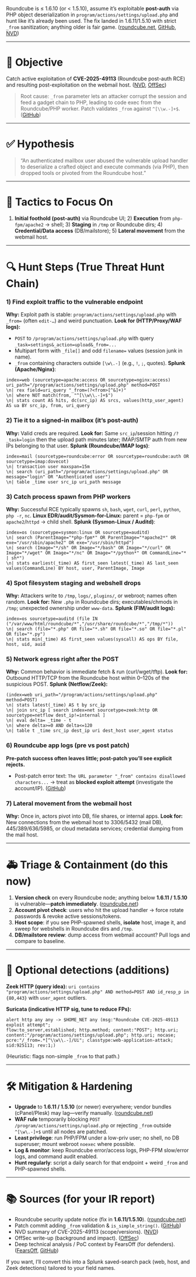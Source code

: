 Roundcube is ≤ 1.6.10 (or < 1.5.10), assume it’s exploitable **post-auth** via PHP object deserialization in `program/actions/settings/upload.php` and hunt like it’s already been used. The fix landed in 1.6.11/1.5.10 with strict `_from` sanitization; anything older is fair game. ([roundcube.net][1], [GitHub][2], [NVD][3])

---

# 🎯 Objective

Catch active exploitation of **CVE-2025-49113** (Roundcube post-auth RCE) and resulting post-exploitation on the webmail host. ([NVD][3], [OffSec][4])

> Root cause: `_from` parameter lets an attacker corrupt the session and feed a gadget chain to PHP, leading to code exec from the Roundcube/PHP worker. Patch validates `_from` against `^[\\w.-]+$`. ([GitHub][2])

---

# ✅ Hypothesis

> “An authenticated mailbox user abused the vulnerable upload handler to deserialize a crafted object and execute commands (via PHP), then dropped tools or pivoted from the Roundcube host.”

---

# 🧱 Tactics to Focus On

1. **Initial foothold (post-auth)** via Roundcube UI; 2) **Execution** from `php-fpm/apache2` → shell; 3) **Staging** in `/tmp` or Roundcube dirs; 4) **Credential/Data access** (DB/mailstore); 5) **Lateral movement** from the webmail host.

---

# 🔍 Hunt Steps (True Threat Hunt Chain)

### 1) Find exploit traffic to the vulnerable endpoint

**Why:** Exploit path is stable: `program/actions/settings/upload.php` with `_from=` (often `edit-…`) and weird punctuation.
**Look for (HTTP/Proxy/WAF logs):**

* `POST` to `/program/actions/settings/upload.php` with query `_task=settings&_action=upload&_from=...`
* Multipart form with `_file[]` and odd `filename=` values (session junk in name).
* `_from` containing characters outside `[\w\.-]` (e.g., `!`, `;`, quotes).
  **Splunk (Apache/Nginx)**:

```spl
index=web (sourcetype=apache:access OR sourcetype=nginx:access) uri_path="/program/actions/settings/upload.php" method=POST
\n| rex field=uri_query "_from=(?<from>[^&]+)"
\n| where NOT match(from, "^[\\w\\.-]+$")
\n| stats count AS hits, dc(src_ip) AS srcs, values(http_user_agent) AS ua BY src_ip, from, uri_query
```

### 2) Tie it to a signed-in mailbox (it’s post-auth)

**Why:** Valid creds are required.
**Look for:** Same `src_ip`/session hitting `/?_task=login` then the upload path minutes later; IMAP/SMTP auth from new IPs belonging to that user.
**Splunk (Roundcube/IMAP logs)**:

```spl
index=mail (sourcetype=roundcube:error OR sourcetype=roundcube:auth OR sourcetype=imap:dovecot)
\n| transaction user maxspan=15m
\n| search (uri_path="/program/actions/settings/upload.php" OR message="login" OR "Authenticated user")
\n| table _time user src_ip uri_path message
```

### 3) Catch process spawn from PHP workers

**Why:** Successful RCE typically spawns `sh`, `bash`, `wget`, `curl`, `perl`, `python`, `php -r`, `nc`.
**Linux EDR/audit/Sysmon-for-Linux:** parent = `php-fpm` or `apache2`/`httpd` → child shell.
**Splunk (Sysmon-Linux / Auditd)**:

```spl
index=os (sourcetype=sysmon:linux OR sourcetype=auditd)
\n| search (ParentImage="*php-fpm*" OR ParentImage="*apache2*" OR exe="/usr/sbin/apache2" OR exe="/usr/sbin/httpd")
\n| search (Image="*/sh" OR Image="*/bash" OR Image="*/curl" OR Image="*/wget" OR Image="*/nc" OR Image="*/python*" OR CommandLine="* | sh*")
\n| stats earliest(_time) AS first_seen latest(_time) AS last_seen values(CommandLine) BY host, user, ParentImage, Image
```

### 4) Spot filesystem staging and webshell drops

**Why:** Attackers write to `/tmp`, `logs/`, `plugins/`, or webroot; names often random.
**Look for:** New `.php` in Roundcube dirs; executables/chmods in `/tmp`; unexpected ownership under `www-data`.
**Splunk (FIM/audit logs):**

```spl
index=os sourcetype=auditd (file IN ("/var/www/html/roundcube/*","/usr/share/roundcube/*","/tmp/*"))
\n| search (file="*.php" OR file="*.sh" OR file="*.so" OR file="*.pl" OR file="*.py")
\n| stats min(_time) AS first_seen values(syscall) AS ops BY file, host, uid, auid
```

### 5) Network egress right after the POST

**Why:** Common behavior is immediate fetch & run (curl/wget/tftp).
**Look for:** Outbound HTTP/TCP from the Roundcube host within 0–120s of the suspicious POST.
**Splunk (Netflow/Zeek):**

```spl
(index=web uri_path="/program/actions/settings/upload.php" method=POST)
\n| stats latest(_time) AS t by src_ip
\n| join src_ip [ search index=net sourcetype=zeek:http OR sourcetype=netflow dest_ip!=internal ]
\n| eval delta= _time - t
\n| where delta>=0 AND delta<=120
\n| table t _time src_ip dest_ip uri dest_host user_agent status
```

### 6) Roundcube app logs (pre vs post patch)

**Pre-patch success often leaves little; post-patch you’ll see explicit rejects.**

* Post-patch error text: `The URL parameter "_from" contains disallowed characters...` → treat as **blocked exploit attempt** (investigate the account/IP). ([GitHub][2])

### 7) Lateral movement from the webmail host

**Why:** Once in, actors pivot into DB, file shares, or internal apps.
**Look for:** New connections from the webmail host to 3306/5432 (mail DB), 445/389/636/5985, or cloud metadata services; credential dumping from the mail host.

---

# 🚑 Triage & Containment (do this now)

1. **Version check** on every Roundcube node; anything below **1.6.11 / 1.5.10** is vulnerable—**patch immediately**. ([roundcube.net][1])
2. **Account pivot check**: users who hit the upload handler → force rotate passwords & revoke active sessions/tokens.
3. **Host scope**: if you see PHP-spawned shells, **isolate** host, image it, and sweep for webshells in Roundcube dirs and `/tmp`.
4. **DB/mailstore review**: dump access from webmail account? Pull logs and compare to baseline.

---

# 🧪 Optional detections (additions)

**Zeek HTTP (query idea):** `uri contains "program/actions/settings/upload.php" AND method=POST AND id_resp_p in {80,443}` with `user_agent` outliers.

**Suricata (indicative HTTP sig, tune to reduce FPs):**

```
alert http any any -> $HOME_NET any (msg:"Roundcube CVE-2025-49113 exploit attempt";
flow:to_server,established; http.method; content:"POST"; http.uri;
content:"/program/actions/settings/upload.php"; http.uri; nocase;
pcre:"/_from=.*[^\\w\\.-]/Ui"; classtype:web-application-attack; sid:925113; rev:1;)
```

(Heuristic: flags non-simple `_from` to that path.)

---

# 🛠 Mitigation & Hardening

* **Upgrade** to **1.6.11 / 1.5.10** (or newer) everywhere; vendor bundles (cPanel/Plesk) may lag—verify manually. ([roundcube.net][1])
* **WAF rule** temporarily blocking `POST /program/actions/settings/upload.php` or rejecting `_from` outside `^[\w\.-]+$` until all nodes are patched.
* **Least privilege**: run PHP/FPM under a low-priv user; no shell, no DB superuser; mount webroot `noexec` where possible.
* **Log & monitor**: keep Roundcube error/access logs, PHP-FPM slow/error logs, and command audit enabled.
* **Hunt regularly**: script a daily search for that endpoint + weird `_from` and PHP-spawned shells.

---

# 📚 Sources (for your IR report)

* Roundcube security update notice (fix in **1.6.11/1.5.10**). ([roundcube.net][1])
* Patch commit adding `_from` validation & `is_simple_string()`. ([GitHub][2])
* NVD summary of CVE-2025-49113 (scope/versions). ([NVD][3])
* OffSec write-up (background and impact). ([OffSec][4])
* Deep technical analysis / PoC context by FearsOff (for defenders). ([FearsOff][5], [GitHub][6])

If you want, I’ll convert this into a Splunk saved-search pack (web, host, and Zeek detections) tailored to your field names.

[1]: https://roundcube.net/news/2025/06/01/security-updates-1.6.11-and-1.5.10 "Security updates 1.6.11 and 1.5.10 released"
[2]: https://github.com/roundcube/roundcubemail/commit/0376f69e958a8fef7f6f09e352c541b4e7729c4d "Validate URL parameter in upload code (#9866) · roundcube/roundcubemail@0376f69 · GitHub"
[3]: https://nvd.nist.gov/vuln/detail/CVE-2025-49113?utm_source=chatgpt.com "NVD - CVE-2025-49113"
[4]: https://www.offsec.com/blog/cve-2025-49113/?utm_source=chatgpt.com "CVE‑2025‑49113 – Post‑Auth Remote Code Execution in Roundcube via PHP ..."
[5]: https://fearsoff.org/research/roundcube?utm_source=chatgpt.com "Roundcube ≤ 1.6.10 Post-Auth RCE via PHP Object Deserialization [CVE ..."
[6]: https://github.com/fearsoff-org/CVE-2025-49113/blob/main/CVE-2025-49113.php?utm_source=chatgpt.com "CVE-2025-49113/CVE-2025-49113.php at main · fearsoff-org/CVE ... - GitHub"
